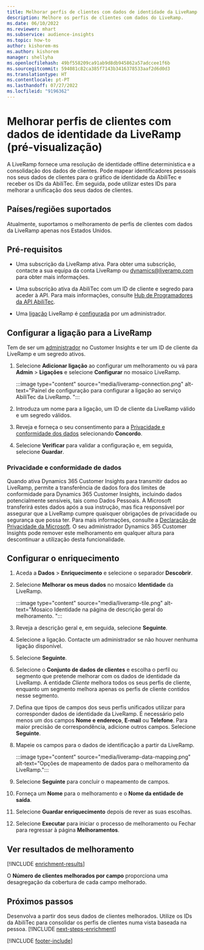 ```yaml
---
title: Melhorar perfis de clientes com dados de identidade da LiveRamp (pré-visualização)
description: Melhore os perfis de clientes com dados do LiveRamp.
ms.date: 06/10/2022
ms.reviewer: mhart
ms.subservice: audience-insights
ms.topic: how-to
author: kishorem-ms
ms.author: kishorem
manager: shellyha
ms.openlocfilehash: 49bf558209ca91ab9d8db945862a57adccee1f6b
ms.sourcegitcommit: 594081c82ca385f7143b3416378533aaf2d6d0d3
ms.translationtype: HT
ms.contentlocale: pt-PT
ms.lasthandoff: 07/27/2022
ms.locfileid: "9196362"
---
```

# <a name="enrich-customer-profiles-with-identity-data-from-liveramp-preview"></a>Melhorar perfis de clientes com dados de identidade da LiveRamp (pré-visualização)

A LiveRamp fornece uma resolução de identidade offline determinística e a consolidação dos dados de clientes. Pode mapear identificadores pessoais nos seus dados de clientes para o gráfico de identidade da AbiliTec e receber os IDs da AbiliTec. Em seguida, pode utilizar estes IDs para melhorar a unificação dos seus dados de clientes.

## <a name="supported-countriesregions"></a>Países/regiões suportados

Atualmente, suportamos o melhoramento de perfis de clientes com dados da LiveRamp apenas nos Estados Unidos.

## <a name="prerequisites"></a>Pré-requisitos

- Uma subscrição da LiveRamp ativa. Para obter uma subscrição, contacte a sua equipa da conta LiveRamp ou [dynamics@liveramp.com](mailto:dynamics@liveramp.com) para obter mais informações.

- Uma subscrição ativa da AbiliTec com um ID de cliente e segredo para aceder à API. Para mais informações, consulte [Hub de Programadores da API AbiliTec](https://developers.liveramp.com/abilitec-api/).

- Uma [ligação](connections.md) LiveRamp é [configurada](#configure-the-connection-for-liveramp) por um administrador.

## <a name="configure-the-connection-for-liveramp"></a>Configurar a ligação para a LiveRamp

Tem de ser um [administrador](permissions.md#admin) no Customer Insights e ter um ID de cliente da LiveRamp e um segredo ativos.

1. Selecione **Adicionar ligação** ao configurar um melhoramento ou vá para **Admin** > **Ligações** e selecione **Configurar** no mosaico LiveRamp.

   :::image type="content" source="media/liveramp-connection.png" alt-text="Painel de configuração para configurar a ligação ao serviço AbiliTec da LiveRamp. ":::

1. Introduza um nome para a ligação, um ID de cliente da LiveRamp válido e um segredo válidos.

1. Reveja e forneça o seu consentimento para a [Privacidade e conformidade dos dados](#data-privacy-and-compliance) selecionando **Concordo**.

1. Selecione **Verificar** para validar a configuração e, em seguida, selecione **Guardar**.

### <a name="data-privacy-and-compliance"></a>Privacidade e conformidade de dados

Quando ativa Dynamics 365 Customer Insights para transmitir dados ao LiveRamp, permite a transferência de dados fora dos limites de conformidade para Dynamics 365 Customer Insights, incluindo dados potencialmente sensíveis, tais como Dados Pessoais. A Microsoft transferirá estes dados após a sua instrução, mas fica responsável por assegurar que a LiveRamp cumpre quaisquer obrigações de privacidade ou segurança que possa ter. Para mais informações, consulte a [Declaração de Privacidade da Microsoft](https://go.microsoft.com/fwlink/?linkid=396732). O seu administrador Dynamics 365 Customer Insights pode remover este melhoramento em qualquer altura para descontinuar a utilização desta funcionalidade.

## <a name="configure-the-enrichment"></a>Configurar o enriquecimento

1. Aceda a **Dados** > **Enriquecimento** e selecione o separador **Descobrir**.

1. Selecione **Melhorar os meus dados** no mosaico **Identidade** da LiveRamp.

   :::image type="content" source="media/liveramp-tile.png" alt-text="Mosaico Identidade na página de descrição geral do melhoramento. ":::

1. Reveja a descrição geral e, em seguida, selecione **Seguinte**.

1. Selecione a ligação. Contacte um administrador se não houver nenhuma ligação disponível.

1. Selecione **Seguinte**.

1. Selecione o **Conjunto de dados de clientes** e escolha o perfil ou segmento que pretende melhorar com os dados de identidade da LiveRamp. A entidade *Cliente* melhora todos os seus perfis de cliente, enquanto um segmento melhora apenas os perfis de cliente contidos nesse segmento.

1. Defina que tipos de campos dos seus perfis unificados utilizar para corresponder dados de identidade da LiveRamp. É necessário pelo menos um dos campos **Nome e endereço**, **E-mail** ou **Telefone**. Para maior precisão de correspondência, adicione outros campos. Selecione **Seguinte**.

1. Mapeie os campos para o dados de identificação a partir da LiveRamp.

   :::image type="content" source="media/liveramp-data-mapping.png" alt-text="Opções de mapeamento de dados para o melhoramento da LiveRamp.":::

1. Selecione **Seguinte** para concluir o mapeamento de campos.

1. Forneça um **Nome** para o melhoramento e o **Nome da entidade de saída**.

1. Selecione **Guardar enriquecimento** depois de rever as suas escolhas.

1. Selecione **Executar** para iniciar o processo de melhoramento ou Fechar para regressar à página **Melhoramentos**.

## <a name="view-enrichment-results"></a>Ver resultados de melhoramento

[!INCLUDE [enrichment-results](includes/enrichment-results.md)]

O **Número de clientes melhorados por campo** proporciona uma desagregação da cobertura de cada campo melhorado.

## <a name="next-steps"></a>Próximos passos

Desenvolva a partir dos seus dados de clientes melhorados. Utilize os IDs da AbiliTec para consolidar os perfis de clientes numa vista baseada na pessoa.
[!INCLUDE [next-steps-enrichment](includes/next-steps-enrichment.md)]

[!INCLUDE [footer-include](includes/footer-banner.md)]
